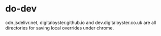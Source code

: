 # do-dev

cdn.jsdelivr.net, digitaloyster.github.io and dev.digitaloyster.co.uk are all directories for saving local overrides under chrome.
